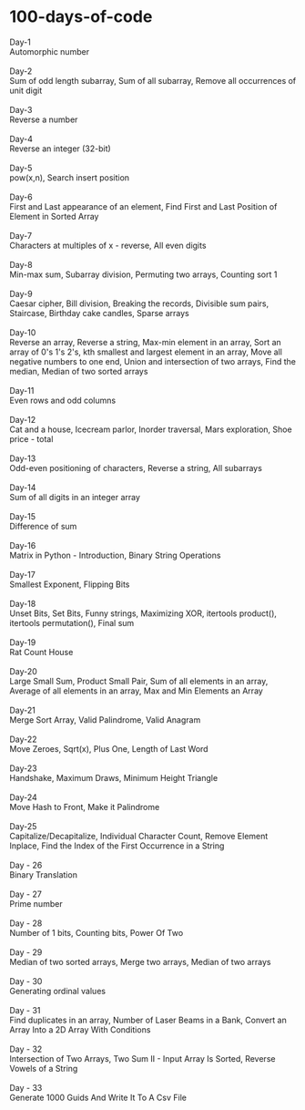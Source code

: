 # 100-days-of-code

Day-1 <br/>
Automorphic number <br/>
<br/>
Day-2 <br/>
Sum of odd length subarray, Sum of all subarray, Remove all occurrences of unit digit <br/>
<br/>
Day-3 <br/>
Reverse a number <br/>
<br/>
Day-4 <br/>
Reverse an integer (32-bit) <br/>
<br/>
Day-5 <br/>
pow(x,n), Search insert position <br/>
<br/>
Day-6 <br/>
First and Last appearance of an element, Find First and Last Position of Element in Sorted Array <br/>
<br/>
Day-7 <br/>
Characters at multiples of x - reverse, All even digits <br/>
<br/>
Day-8 <br/>
Min-max sum, Subarray division, Permuting two arrays, Counting sort 1 <br/>
<br/>
Day-9 <br/>
Caesar cipher, Bill division, Breaking the records, Divisible sum pairs, Staircase, Birthday cake candles, Sparse arrays <br/>
<br/>
Day-10 <br/>
Reverse an array, Reverse a string, Max-min element in an array, Sort an array of 0's 1's 2's, kth smallest and largest element in an array, Move all negative numbers to one end, Union and intersection of two arrays, Find the median, Median of two sorted arrays <br/>
<br/>
Day-11 <br/>
Even rows and odd columns <br/>
<br/>
Day-12 <br/>
Cat and a house, Icecream parlor, Inorder traversal, Mars exploration, Shoe price - total <br/>
<br/>
Day-13 <br/>
Odd-even positioning of characters, Reverse a string, All subarrays <br/>
<br/>
Day-14 <br/>
Sum of all digits in an integer array <br/> 
<br/>
Day-15 <br/>
Difference of sum <br/>
<br/>
Day-16 <br/>
Matrix in Python - Introduction, Binary String Operations<br/>
<br/>
Day-17 <br/>
Smallest Exponent, Flipping Bits <br/>
<br/>
Day-18 <br/>
Unset Bits, Set Bits, Funny strings, Maximizing XOR, itertools product(), itertools permutation(), Final sum <br/>
<br/>
Day-19 <br/>
Rat Count House <br/>
<br/>
Day-20 <br/> 
Large Small Sum, Product Small Pair, Sum of all elements in an array, Average of all elements in an array, Max and Min Elements an Array <br/> 
<br/>
Day-21 <br/> 
Merge Sort Array, Valid Palindrome, Valid Anagram <br/> 
<br/> 
Day-22 <br/> 
Move Zeroes, Sqrt(x), Plus One, Length of Last Word <br/> 
<br/> 
Day-23 <br/> 
Handshake, Maximum Draws, Minimum Height Triangle <br/> 
<br/> 
Day-24 <br/> 
Move Hash to Front, Make it Palindrome <br/> 
<br/> 
Day-25 <br/> 
Capitalize/Decapitalize, Individual Character Count, Remove Element Inplace, Find the Index of the First Occurrence in a String <br/>
<br/>
Day - 26 <br/> 
Binary Translation <br/> 
<br/>
Day - 27 <br/> 
Prime number <br/> 
<br/>
Day - 28 <br/> 
Number of 1 bits, Counting bits, Power Of Two <br/>
<br/>
Day - 29 <br/> 
Median of two sorted arrays, Merge two arrays, Median of two arrays <br/> 
<br/>
Day - 30 <br/> 
Generating ordinal values <br/>
<br/>
Day - 31 <br/> 
Find duplicates in an array, Number of Laser Beams in a Bank, Convert an Array Into a 2D Array With Conditions <br/>
<br/>
Day - 32 <br/> 
Intersection of Two Arrays, Two Sum II - Input Array Is Sorted, Reverse Vowels of a String <br/> 
<br/> 
Day - 33 <br/> 
Generate 1000 Guids And Write It To A Csv File
